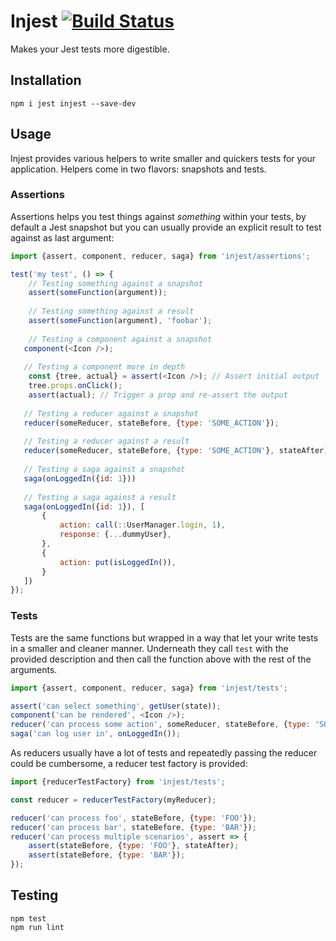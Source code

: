 # Injest [![Build Status](https://travis-ci.org/madewithlove/injest.svg?branch=master)](https://travis-ci.org/madewithlove/injest)

Makes your Jest tests more digestible.

## Installation

```shell
npm i jest injest --save-dev
```

## Usage

Injest provides various helpers to write smaller and quickers tests for your application. Helpers come in two flavors: snapshots and tests.

### Assertions

Assertions helps you test things against _something_ within your tests, by default a Jest snapshot but you can
usually provide an explicit result to test against as last argument:

```js
import {assert, component, reducer, saga} from 'injest/assertions';

test('my test', () => {
    // Testing something against a snapshot
    assert(someFunction(argument));
    
    // Testing something against a result
    assert(someFunction(argument), 'foobar');
    
    // Testing a component against a snapshot
   component(<Icon />);
   
   // Testing a component more in depth
    const {tree, actual} = assert(<Icon />); // Assert initial output
    tree.props.onClick();
    assert(actual); // Trigger a prop and re-assert the output
   
   // Testing a reducer against a snapshot
   reducer(someReducer, stateBefore, {type: 'SOME_ACTION'});
   
   // Testing a reducer against a result
   reducer(someReducer, stateBefore, {type: 'SOME_ACTION'}, stateAfter);
   
   // Testing a saga against a snapshot
   saga(onLoggedIn({id: 1}))
   
   // Testing a saga against a result
   saga(onLoggedIn({id: 1}), [
       {
           action: call(::UserManager.login, 1),
           response: {...dummyUser},
       },
       {
           action: put(isLoggedIn()),
       }
   ])
});
```

### Tests

Tests are the same functions but wrapped in a way that let your write tests in a smaller and cleaner manner.
Underneath they call `test` with the provided description and then call the function above with the rest of the arguments.

```js
import {assert, component, reducer, saga} from 'injest/tests';

assert('can select something', getUser(state));
component('can be rendered', <Icon />);
reducer('can process some action', someReducer, stateBefore, {type: 'SOME_ACTION'});
saga('can log user in', onLoggedIn());
```

As reducers usually have a lot of tests and repeatedly passing the reducer could be cumbersome, a reducer test factory is provided:
 
```js
import {reducerTestFactory} from 'injest/tests';

const reducer = reducerTestFactory(myReducer);

reducer('can process foo', stateBefore, {type: 'FOO'});
reducer('can process bar', stateBefore, {type: 'BAR'});
reducer('can process multiple scenarios', assert => {
    assert(stateBefore, {type: 'FOO'}, stateAfter);
    assert(stateBefore, {type: 'BAR'});
});
```

## Testing

```shell
npm test
npm run lint
```